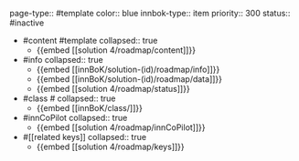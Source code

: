 page-type:: #template
color:: blue
innbok-type:: item
priority:: 300
status:: #inactive

- #content #template
  collapsed:: true
	- {{embed [[solution 4/roadmap/content]]}}
- #info
  collapsed:: true
	- {{embed [[innBoK/solution-(id)/roadmap/info]]}}
	- {{embed [[innBoK/solution-(id)/roadmap/data]]}}
	- {{embed [[solution 4/roadmap/status]]}}
- #class #
  collapsed:: true
	- {{embed [[innBoK/class/]]}}
- #innCoPilot
  collapsed:: true
	- {{embed [[solution 4/roadmap/innCoPilot]]}}
- #[[related keys]]
  collapsed:: true
	- {{embed [[solution 4/roadmap/keys]]}}


